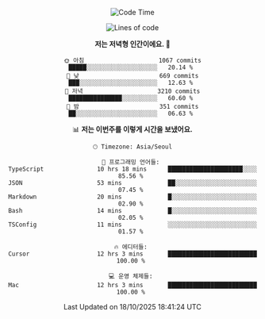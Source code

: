 <div align='center'>
 
<!--START_SECTION:waka-->
![Code Time](http://img.shields.io/badge/Code%20Time-4%2C658%20hrs%2020%20mins-blue)

![Lines of code](https://img.shields.io/badge/%EC%A0%80%EB%8A%94%20%EC%97%AC%ED%83%9C%EA%B9%8C%EC%A7%80%20-2.1%20million%20%EC%A4%84%EC%9D%98%20%EC%BD%94%EB%93%9C%EB%A5%BC%20%EC%9E%91%EC%84%B1%ED%96%88%EC%96%B4%EC%9A%94.-blue)

**저는 저녁형 인간이에요. 🦉** 

```text
🌞 아침                     1067 commits        █████░░░░░░░░░░░░░░░░░░░░   20.14 % 
🌆 낮　                     669 commits         ███░░░░░░░░░░░░░░░░░░░░░░   12.63 % 
🌃 저녁                     3210 commits        ███████████████░░░░░░░░░░   60.60 % 
🌙 밤　                     351 commits         ██░░░░░░░░░░░░░░░░░░░░░░░   06.63 % 
```


📊 **저는 이번주를 이렇게 시간을 보냈어요.** 

```text
🕑︎ Timezone: Asia/Seoul

💬 프로그래밍 언어들: 
TypeScript               10 hrs 18 mins      █████████████████████░░░░   85.56 % 
JSON                     53 mins             ██░░░░░░░░░░░░░░░░░░░░░░░   07.45 % 
Markdown                 20 mins             █░░░░░░░░░░░░░░░░░░░░░░░░   02.90 % 
Bash                     14 mins             █░░░░░░░░░░░░░░░░░░░░░░░░   02.05 % 
TSConfig                 11 mins             ░░░░░░░░░░░░░░░░░░░░░░░░░   01.57 % 

🔥 에디터들: 
Cursor                   12 hrs 3 mins       █████████████████████████   100.00 % 

💻 운영 체제들: 
Mac                      12 hrs 3 mins       █████████████████████████   100.00 % 
```


 Last Updated on 18/10/2025 18:41:24 UTC
<!--END_SECTION:waka-->
 </div>
<!---
Emewjin/Emewjin is a ✨ special ✨ repository because its `README.md` (this file) appears on your GitHub profile.
You can click the Preview link to take a look at your changes.
--->
